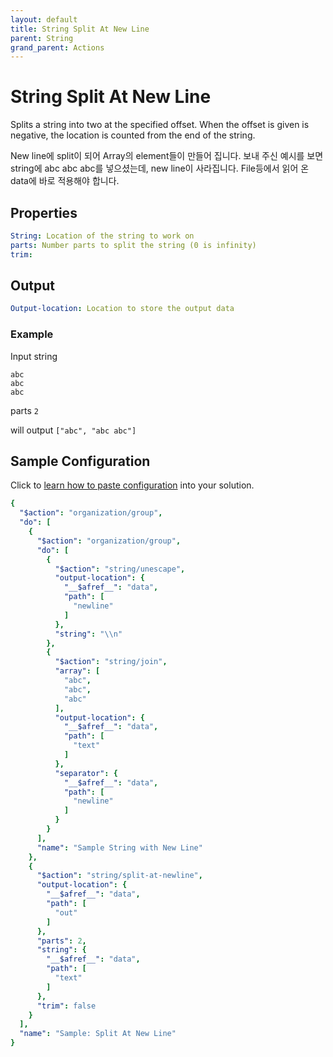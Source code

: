 ```yaml
---
layout: default
title: String Split At New Line
parent: String
grand_parent: Actions
---
```

# String Split At New Line
Splits a string into two at the specified offset. When the offset is given is negative, the location is counted from the end of the string.

New line에 split이 되어 Array의 element들이 만들어 집니다.
보내 주신 예시를 보면 string에 abc abc abc를 넣으셨는데, new line이 사라집니다. 
File등에서 읽어 온 data에 바로 적용해야 합니다.



## Properties
```yaml
String: Location of the string to work on
parts: Number parts to split the string (0 is infinity)
trim: 
```

## Output
```yaml
Output-location: Location to store the output data
```

### Example
Input string 

```
abc
abc
abc
```

parts `2`

will output  `["abc", "abc abc"]`


## Sample Configuration
Click to [learn how to paste configuration](https://docs.apiautoflow.com/docs/tutorials/course-1-basics/lesson-6-reusable-custom-actions/#cut-and-paste-configuration) into your solution.


```yaml
{
  "$action": "organization/group",
  "do": [
    {
      "$action": "organization/group",
      "do": [
        {
          "$action": "string/unescape",
          "output-location": {
            "__$afref__": "data",
            "path": [
              "newline"
            ]
          },
          "string": "\\n"
        },
        {
          "$action": "string/join",
          "array": [
            "abc",
            "abc",
            "abc"
          ],
          "output-location": {
            "__$afref__": "data",
            "path": [
              "text"
            ]
          },
          "separator": {
            "__$afref__": "data",
            "path": [
              "newline"
            ]
          }
        }
      ],
      "name": "Sample String with New Line"
    },
    {
      "$action": "string/split-at-newline",
      "output-location": {
        "__$afref__": "data",
        "path": [
          "out"
        ]
      },
      "parts": 2,
      "string": {
        "__$afref__": "data",
        "path": [
          "text"
        ]
      },
      "trim": false
    }
  ],
  "name": "Sample: Split At New Line"
}
```
